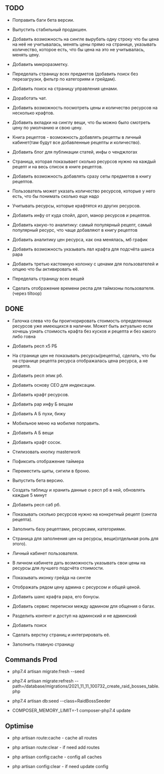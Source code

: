 ## TODO

- Поправить баги бета версии.

- Выпустить стабильный продакшен.

- Добавить возможность на сингле вырубать одну строку что бы цена на неё не учитывалась, менять цены прямо на странице,
  указывать количество, которое есть, что бы цена на это не учитывалась, менять цену.

- Добавить микроразметку.

- Переделать страницу всех предметов (добавить поиск без перезагрузки, фильтр по категориям и грейдам).

- Добавить поиск на страницу управления ценами.

- Доработать чат.

- Добавить возможность посмотреть цены и количество ресурсов на несколько крафтов.

- Добавить вкладки на синглу вещи, что бы можно было смотреть цену по умолчанию и свою цену.

- Книга рецептов - возможность добавлять рецепты в личный кабинет(там будут все добавленные рецепты и количество).

- Добавить блог для публикации статей, инфы о ченджлогах

- Страница, которая показывает сколько ресурсов нужно на каждый рецепт и на весь список в книге рецептов.

- Добавить возможность добавлять сразу сеты предметов в книгу рецептов.

- Пользователь может указать количество ресурсов, которые у него есть, что бы понимать сколько еще надо

- Учитывать ресурсы, которые крафтятся из других ресурсов.

- Добавить инфу от куда спойл, дроп, манор ресурсов и рецептов.

- Добавить какую-то аналитику: самый популярный рецепт, самый популярный ресурс, что чаще добавляют в книгу рецептов

- Добавить аналитику цен ресурса, как она менялась, мб график

- Добавить возможность указывать лвл крафта для подсчёта шанса рара

- Добавить третью кастомную колонку с ценами для пользователей и опцию что бы активировать её.

- Переделать страницу всех вещей

- Сделать отображение времени респа для таймзоны пользователя. (через tiltoop)

## DONE

- Галочка слева что бы проигнорировать стоимость определенных ресурсов уже имеющихся в наличии. Может быть актуально
  если хочешь узнать стоимость крафта без кусков и рецепта и без какого либо говна

- Добавить респ х5 РБ

- На странице цен не показывать ресурсы(рецепты), сделать, что бы на странице рецепта ресурса отображалась цена ресурса,
  а не рецепта.

- Добавить респ эпик рб.

- Добавить основу СЕО для индексации.

- Добавить крафт ресурсов.

- Добавить рар инфу Б вещам

- Добавить А Б пухи, бижу

- Мобильное меню на мобилке поправить.

- Добавить А Б вещи

- Добавить крафт сосок.

- Стилизовать кнопку masterwork

- Пофиксить отображение таймера

- Переместить щиты, сигили в броню.

- Выпустить бета версию.

- Создать таблицу и хранить данные о респ рб в ней, обновлять каждые 5 минут

- Добавить респ саб рб.

- Показывать сколько ресурсов нужно на конкретный рецепт (сингла рецепта).

- Заполнить базу рецептами, ресурсами, категориями.

- Страница для заполнения цен на ресурсы, вещи(отдельная роль для этого).

- Личный кабинет пользователя.

- В личном кабинете дать возможность указывать свои цены на ресурсы для лучшего подсчёта стоимости.

- Показывать иконку грейда на сингле

- Отображать рядом цену админа с ресурсом и общей ценой.

- Добавить шанс крафта рара, его бонусы.

- Добавить сервис переписки между админом для общения о багах.

- Разделить контент и доступ на админский и не админский

- Добавить поиск

- Сделать верстку страниц и интегрировать её.

- Заполнить главную страницу

## Commands Prod

- php7.4 artisan migrate:fresh --seed
- php7.4 artisan migrate:refresh --path=/database/migrations/2021_11_11_100732_create_raid_bosses_table.php
- php7.4 artisan db:seed --class=RaidBossSeeder

- COMPOSER_MEMORY_LIMIT=-1 composer-php7.4 update

## Optimise

- php artisan route:cache - cache all routes
- php artisan route:clear - if need add routes

- php artisan config:cache - config all caches
- php artisan config:clear - if need update config
